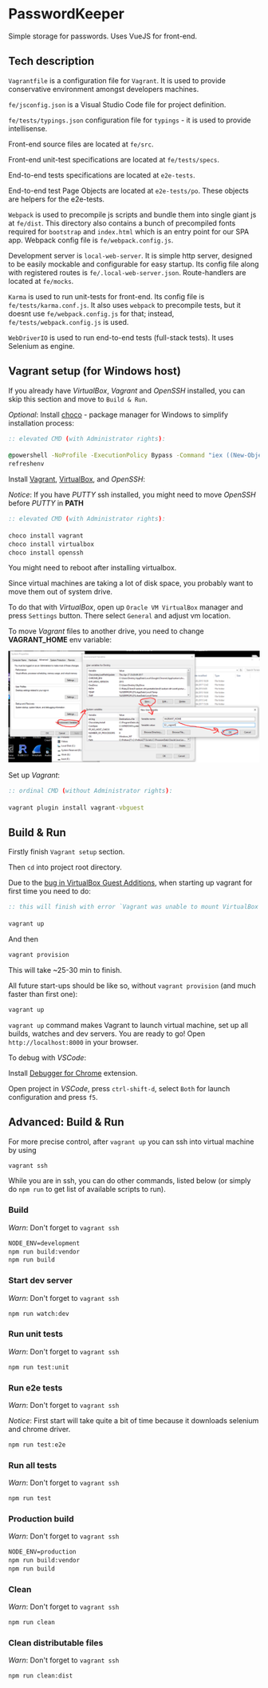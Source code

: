 # PasswordKeeper

Simple storage for passwords. Uses VueJS for front-end.

## Tech description

`Vagrantfile` is a configuration file for `Vagrant`. It is used to provide conservative environment amongst developers machines.

`fe/jsconfig.json` is a Visual Studio Code file for project definition.

`fe/tests/typings.json` configuration file for `typings` - it is used to provide intellisense.

Front-end source files are located at `fe/src`.

Front-end unit-test specifications are located at `fe/tests/specs`.

End-to-end tests specifications are located at `e2e-tests`.

End-to-end test Page Objects are located at `e2e-tests/po`. These objects are helpers for the e2e-tests.

`Webpack` is used to precompile js scripts and bundle them into single giant js at `fe/dist`. This directory also contains a bunch of precompiled fonts required for `bootstrap` and `index.html` which is an entry point for our SPA app. Webpack config file is `fe/webpack.config.js`.

Development server is `local-web-server`. It is simple http server, designed to be easily mockable and configurable for easy startup. Its config file along with registered routes is `fe/.local-web-server.json`. Route-handlers are located at `fe/mocks`.

`Karma` is used to run unit-tests for front-end. Its config file is `fe/tests/karma.conf.js`. It also uses `webpack` to precompile tests, but it doesnt use `fe/webpack.config.js` for that; instead, `fe/tests/webpack.config.js` is used.

`WebDriverIO` is used to run end-to-end tests (full-stack tests). It uses Selenium as engine.

## Vagrant setup (for Windows host)

If you already have *VirtualBox*, *Vagrant* and *OpenSSH* installed, you can skip this section and move to `Build & Run`.

*Optional*: Install [choco](https://chocolatey.org/) - package manager for Windows to simplify installation process:

```bat
:: elevated CMD (with Administrator rights):

@powershell -NoProfile -ExecutionPolicy Bypass -Command "iex ((New-Object System.Net.WebClient).DownloadString('https://chocolatey.org/install.ps1'))" && SET "PATH=%PATH%;%ALLUSERSPROFILE%\chocolatey\bin"
refreshenv
```

Install [Vagrant](https://www.vagrantup.com/), [VirtualBox](https://www.virtualbox.org/), and *OpenSSH*:

*Notice*: If you have *PUTTY* ssh installed, you might need to move *OpenSSH* before *PUTTY* in **PATH**

```bat
:: elevated CMD (with Administrator rights):

choco install vagrant
choco install virtualbox
choco install openssh
```

You might need to reboot after installing virtualbox.

Since virtual machines are taking a lot of disk space, you probably want to move them out of system drive.

To do that with *VirtualBox*, open up `Oracle VM VirtualBox` manager and press `Settings` button. There select `General` and adjust vm location.

To move *Vagrant* files to another drive, you need to change **VAGRANT_HOME** env variable:

![Changing VAGRANT_HOME](/doc/vagrant_home.png?raw=true "Changing VAGRANT_HOME")

Set up *Vagrant*:

```bat
:: ordinal CMD (without Administrator rights):

vagrant plugin install vagrant-vbguest
```

## Build & Run

Firstly finish `Vagrant setup` section.

Then `cd` into project root directory.

Due to the [bug in VirtualBox Guest Additions](https://www.virtualbox.org/ticket/16670), when starting up vagrant for first time you need to do:

```bat
:: this will finish with error `Vagrant was unable to mount VirtualBox shared folders...`

vagrant up
```

And then

```bat
vagrant provision
```

This will take ~25-30 min to finish.

All future start-ups should be like so, without `vagrant provision` (and much faster than first one):

```bat
vagrant up
```

`vagrant up` command makes Vagrant to launch virtual machine, set up all builds, watches and dev servers. You are ready to go! Open `http://localhost:8000` in your browser.

To debug with *VSCode*:

Install [Debugger for Chrome](https://marketplace.visualstudio.com/items?itemName=msjsdiag.debugger-for-chrome) extension.

Open project in *VSCode*, press `ctrl-shift-d`, select `Both` for launch configuration and press `f5`.

## Advanced: Build & Run

For more precise control, after `vagrant up` you can ssh into virtual machine by using

```bat
vagrant ssh
```

While you are in ssh, you can do other commands, listed below (or simply do `npm run` to get list of available scripts to run).

### Build

*Warn*: Don't forget to `vagrant ssh`

```bat
NODE_ENV=development
npm run build:vendor
npm run build
```

### Start dev server

*Warn*: Don't forget to `vagrant ssh`

```bat
npm run watch:dev
```

### Run unit tests

*Warn*: Don't forget to `vagrant ssh`

```bat
npm run test:unit
```

### Run e2e tests

*Warn*: Don't forget to `vagrant ssh`

*Notice*: First start will take quite a bit of time because it downloads selenium and chrome driver.

```bat
npm run test:e2e
```

### Run all tests

*Warn*: Don't forget to `vagrant ssh`

```bat
npm run test
```

### Production build

*Warn*: Don't forget to `vagrant ssh`

```bat
NODE_ENV=production
npm run build:vendor
npm run build
```

### Clean

*Warn*: Don't forget to `vagrant ssh`

```bat
npm run clean
```

### Clean distributable files

*Warn*: Don't forget to `vagrant ssh`

```bat
npm run clean:dist
```
